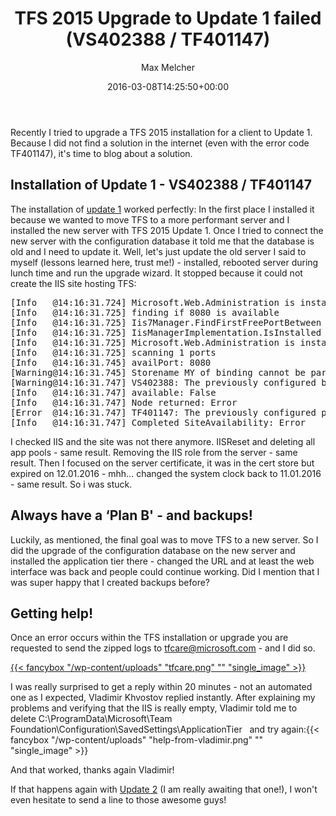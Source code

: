 ﻿---
title: TFS 2015 Upgrade to Update 1 failed (VS402388 / TF401147)
author: Max Melcher
aliases:
   - "/post/2016-03-08-tfs-upgrade-update-1-failed-vs402388-tf401147/"
2016: "03"
type: post
date: 2016-03-08T14:25:50+00:00
url: /2016/03/tfs-upgrade-update-1-failed-vs402388-tf401147/
yourls_shorturl:
  - http://melcher.it/s/7t
categories:
  - TFS

---
Recently I tried to upgrade a TFS 2015 installation for a client to Update 1. Because I did not find a solution in the internet (even with the error code TF401147), it's time to blog about a solution.

## Installation of Update 1 - VS402388 / TF401147

The installation of [update 1][1] worked perfectly: In the first place I installed it because we wanted to move TFS to a more performant server and I installed the new server with TFS 2015 Update 1. Once I tried to connect the new server with the configuration database it told me that the database is old and I need to update it. Well, let's just update the old server I said to myself (lessons learned here, trust me!) - installed, rebooted server during lunch time and run the upgrade wizard. It stopped because it could not create the IIS site hosting TFS:

<pre class="lang:default decode:true">[Info   @14:16:31.724] Microsoft.Web.Administration is installed: True
[Info   @14:16:31.725] finding if 8080 is available
[Info   @14:16:31.725] Iis7Manager.FindFirstFreePortBetween is called. Begin: 8080, End: 8080
[Info   @14:16:31.725] IisManagerImplementation.IsInstalled is called
[Info   @14:16:31.725] Microsoft.Web.Administration is installed: True
[Info   @14:16:31.725] scanning 1 ports
[Info   @14:16:31.745] availPort: 8080
[Warning@14:16:31.745] Storename MY of binding cannot be parsed. Use default store.
[Warning@14:16:31.747] VS402388: The previously configured binding on port 8080 cannot be re-created because the certificate with thumbprint (D6E81B40AE72B3BFE75CE6E16B6F2CE959C1994E) could not be found in the certificate store (MY). If you continue, you will need to manually re-create the binding.
[Info   @14:16:31.747] available: False
[Info   @14:16:31.747] Node returned: Error
[Error  @14:16:31.747] TF401147: The previously configured ports for the Application Tier Web Service site are currently in use.  See the log for additional details.
[Info   @14:16:31.747] Completed SiteAvailability: Error
</pre>

I checked IIS and the site was not there anymore. IISReset and deleting all app pools - same result. Removing the IIS role from the server - same result. Then I focused on the server certificate, it was in the cert store but expired on 12.01.2016 - mhh&#8230; changed the system clock back to 11.01.2016 - same result. So i was stuck.

## Always have a &#8216;Plan B' - and backups!

Luckily, as mentioned, the final goal was to move TFS to a new server. So I did the upgrade of the configuration database on the new server and installed the application tier there - changed the URL and at least the web interface was back and people could continue working. Did I mention that I was super happy that I created backups before?

## Getting help!

Once an error occurs within the TFS installation or upgrade you are requested to send the zipped logs to tfcare@microsoft.com - and I did so.

[{{< fancybox "/wp-content/uploads" "tfcare.png" "" "single_image" >}}][2]

I was really surprised to get a reply within 20 minutes - not an automated one as I expected, Vladimir Khvostov replied instantly. After explaining my problems and verifying that the IIS is really empty, Vladimir told me to delete <span class="lang:default decode:true crayon-inline">C:\ProgramData\Microsoft\Team Foundation\Configuration\SavedSettings\ApplicationTier </span>  and try again:{{< fancybox "/wp-content/uploads" "help-from-vladimir.png" "" "single_image" >}}

And that worked, thanks again Vladimir!

If that happens again with [Update 2][4] (I am really awaiting that one!), I won't even hesitate to send a line to those awesome guys!

 [1]: https://www.visualstudio.com/en-us/news/tfs2015-update1-vs.aspx
 [2]: https://melcher.it/wp-content/uploads/tfcare.png
 [3]: https://melcher.it/wp-content/uploads/help-from-vladimir.png
 [4]: https://www.visualstudio.com/en-us/news/tfs2015-update2-vs.aspx

